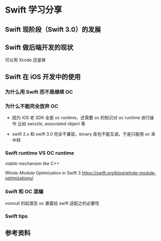 # Swift 学习分享

## Swift 现阶段（Swift 3.0）的发展


## Swift 做后端开发的现状

可以用 Xcode 还是爽

## Swift 在 iOS 开发中的使用

### 为什么用 Swift 而不是继续 OC

### 为什么不能完全放弃 OC

- 因为 iOS 老 SDK 全是 oc runtime，还需要 oc 的知识对 oc runtime 进行操作
比如 swizzle, associated object 等

- swift 2.x 和 swift 3.0 完全不兼容，binary 库也不能互调，于是只能用 oc 来中转

### Swift runtime VS OC runtime

vtable mechanism like C++

Whole-Module Optimization in Swift 3
https://swift.org/blog/whole-module-optimizations/

### Swift 和 OC 混编

nonnull 的起源及 oc 暴露给 swift 适配之的必要性

### Swift tips

## 参考资料